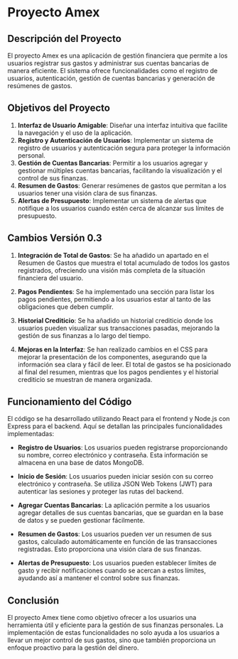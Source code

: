 # Proyecto Amex

## Descripción del Proyecto

El proyecto Amex es una aplicación de gestión financiera que permite a los usuarios registrar sus gastos y administrar sus cuentas bancarias de manera eficiente. El sistema ofrece funcionalidades como el registro de usuarios, autenticación, gestión de cuentas bancarias y generación de resúmenes de gastos.

## Objetivos del Proyecto

1. **Interfaz de Usuario Amigable**: Diseñar una interfaz intuitiva que facilite la navegación y el uso de la aplicación.
2. **Registro y Autenticación de Usuarios**: Implementar un sistema de registro de usuarios y autenticación segura para proteger la información personal.
3. **Gestión de Cuentas Bancarias**: Permitir a los usuarios agregar y gestionar múltiples cuentas bancarias, facilitando la visualización y el control de sus finanzas.
4. **Resumen de Gastos**: Generar resúmenes de gastos que permitan a los usuarios tener una visión clara de sus finanzas.
5. **Alertas de Presupuesto**: Implementar un sistema de alertas que notifique a los usuarios cuando estén cerca de alcanzar sus límites de presupuesto.

## Cambios Versión 0.3

1. **Integración de Total de Gastos**: Se ha añadido un apartado en el Resumen de Gastos que muestra el total acumulado de todos los gastos registrados, ofreciendo una visión más completa de la situación financiera del usuario.

2. **Pagos Pendientes**: Se ha implementado una sección para listar los pagos pendientes, permitiendo a los usuarios estar al tanto de las obligaciones que deben cumplir.

3. **Historial Crediticio**: Se ha añadido un historial crediticio donde los usuarios pueden visualizar sus transacciones pasadas, mejorando la gestión de sus finanzas a lo largo del tiempo.

4. **Mejoras en la Interfaz**: Se han realizado cambios en el CSS para mejorar la presentación de los componentes, asegurando que la información sea clara y fácil de leer. El total de gastos se ha posicionado al final del resumen, mientras que los pagos pendientes y el historial crediticio se muestran de manera organizada.

## Funcionamiento del Código

El código se ha desarrollado utilizando React para el frontend y Node.js con Express para el backend. Aquí se detallan las principales funcionalidades implementadas:

- **Registro de Usuarios**: Los usuarios pueden registrarse proporcionando su nombre, correo electrónico y contraseña. Esta información se almacena en una base de datos MongoDB.

- **Inicio de Sesión**: Los usuarios pueden iniciar sesión con su correo electrónico y contraseña. Se utiliza JSON Web Tokens (JWT) para autenticar las sesiones y proteger las rutas del backend.

- **Agregar Cuentas Bancarias**: La aplicación permite a los usuarios agregar detalles de sus cuentas bancarias, que se guardan en la base de datos y se pueden gestionar fácilmente.

- **Resumen de Gastos**: Los usuarios pueden ver un resumen de sus gastos, calculado automáticamente en función de las transacciones registradas. Esto proporciona una visión clara de sus finanzas.

- **Alertas de Presupuesto**: Los usuarios pueden establecer límites de gasto y recibir notificaciones cuando se acercan a estos límites, ayudando así a mantener el control sobre sus finanzas.

## Conclusión

El proyecto Amex tiene como objetivo ofrecer a los usuarios una herramienta útil y eficiente para la gestión de sus finanzas personales. La implementación de estas funcionalidades no solo ayuda a los usuarios a llevar un mejor control de sus gastos, sino que también proporciona un enfoque proactivo para la gestión del dinero.
